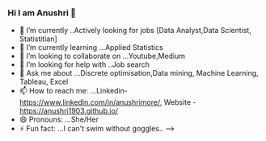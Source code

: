 ### Hi I am Anushri 👋

- 🔭 I’m currently  ..Actively looking for jobs [Data Analyst,Data Scientist, Statistitian]
- 🌱 I’m currently learning ...Applied Statistics
- 👯 I’m looking to collaborate on ...Youtube,Medium
- 🤔 I’m looking for help with ..Job search
- 💬 Ask me about ...Discrete optimisation,Data mining, Machine Learning, Tableau, Excel
- 📫 How to reach me: ...Linkedin- https://www.linkedin.com/in/anushrimore/, Website - https://anushri1903.github.io/
- 😄 Pronouns: ...She/Her
- ⚡ Fun fact: ...I can't swim without goggles..
-->
